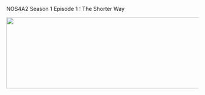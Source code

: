 ﻿NOS4A2 Season 1 Episode 1 : The Shorter Way

<p><a href="https://t.co/NWU2IMPM5e"><img src="http://currencymarket24.com/wp-content/uploads/2019/05/watch-now-live-stream.png" alt="" width="588" height="187" /></a></p>